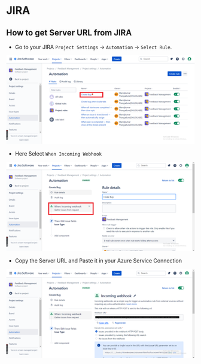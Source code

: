 # JIRA 

## How to get Server URL from JIRA

- Go to your JIRA `Project Settings` -> `Automation` -> `Select Rule`.

 ![Alt text](../JIRA/_images/Automation1.png)

- Here Select `When Incoming Webhook`

 ![Alt text](../JIRA/_images/Automation2.png)

- Copy the Server URL and Paste it in your Azure Service Connection

![Alt text](../JIRA/_images/JIRAServerURL.png)